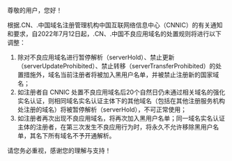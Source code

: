 尊敬的用户，您好！

根据.CN、.中国域名注册管理机构中国互联网络信息中心（CNNIC）的有关通知和要求，自2022年7月12日起，.CN、.中国不良应用域名的处置规则将进行以下调整：

1. 除对不良应用域名进行暂停解析（serverHold）、禁止更新（serverUpdateProhibited）、禁止转移（serverTransferProhibited）的处置措施外，域名当前注册者将被加入黑用户名单，并被禁止注册新的国家域名；
2. 如注册者自 CNNIC 处置不良应用域名后20个自然日仍未通过相关域名的强化实名认证，则相同域名实名认证主体下的其他域名（包括在其他注册服务机构处注册的域名）将被暂停解析（serverHold），不可正常使用；
3. 如注册者再次出现不良应用域名，将再次加入黑用户名单；同一域名实名认证主体的注册者，在第三次发生不良应用行为时，将永久不允许移除黑用户名单，其名下所有域名不予开通解析。

请您务必重视，感谢您的理解与支持！
